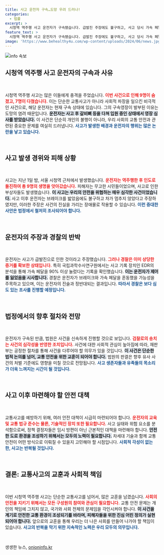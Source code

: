 ```yaml
---
title: 사고 운전자 구속…도망 우려 드러나!
categories:
  - 법률
excerpt: >
  시청역 역주행 사고 운전자가 구속됐습니다. 급발진 주장에도 불구하고, 사고 당시 가속 페달을 강하게 밟은 사실이 밝혀져 경찰 수사가 이어집니다. 9명 사망의 충격적 진실은 무엇일까요?
feature_text: >
  시청역 역주행 사고 운전자가 구속됐습니다. 급발진 주장에도 불구하고, 사고 당시 가속 페달을 강하게 밟은 사실이 밝혀져 경찰 수사가 이어집니다. 9명 사망의 충격적 진실은 무엇일까요?
image: 'https://www.behealthy4u.com/wp-content/uploads/2024/06/news.jpg'
---
```


<p><img src="https://www.behealthy4u.com/wp-content/uploads/2024/06/news.jpg" alt="info 속보" /></p>

<h2 data-ke-size="size26">시청역 역주행 사고 운전자의 구속과 사유</h2>

<p data-ke-size="size16">&nbsp;</p>

<p>시청역 역주행 사고는 많은 이들에게 충격을 주었습니다. <b><span style="color: #ee2323;">이번 사건으로 인해 9명이 숨졌고, 7명이 다쳤습니다.</span></b> 이는 단순한 교통사고가 아니라 사회적 파장을 일으킨 비극적인 사건으로, 해당 운전자는 현재 구속 상태에 있습니다. 그의 구속영장이 발부된 이유는 도망의 염려 때문입니다. <b><span style="background-color: #21538527;">운전자는 사고 후 갈비뼈 등을 다쳐 입원 중인 상태에서 영장 심사를 받았습니다.</span></b> 이 사건은 단순히 개인의 불행이 아니라, 우리 사회의 교통 안전과 관련된 중요한 문제를 여실히 드러냅니다. <b><span style="color: #1a5490;">사고가 발생한 배경과 운전자의 행위는 많은 논란을 낳고 있습니다.</span></b></p>

<p data-ke-size="size16">&nbsp;</p>

<h2 data-ke-size="size26">사고 발생 경위와 피해 상황</h2>

<p data-ke-size="size16">&nbsp;</p>

<p>사고는 지난 1일 밤, 서울 시청역 근처에서 발생했습니다. <b><span style="color: #ee2323;">운전자는 역주행한 후 인도로 돌진하여 총 9명의 생명을 앗아갔습니다.</span></b> 피해자는 무고한 시민들이었으며, 사고로 인한 부상자들도 발생했습니다. <b><span style="background-color: #21538527;">이 사고는 우리의 안전을 위협하는 매우 심각한 사건이었습니다.</span></b> 사고 이후 운전자는 브레이크를 밟았음에도 불구하고 차가 멈추지 않았다고 주장하였지만, 이러한 주장은 사건의 진실을 가리는 장애물로 작용할 수 있습니다. <b><span style="color: #1a5490;">이런 중대한 사안은 법정에서 철저히 조사되어야 합니다.</span></b></p>

<p data-ke-size="size16">&nbsp;</p>

<h2 data-ke-size="size26">운전자의 주장과 경찰의 반박</h2>

<p data-ke-size="size16">&nbsp;</p>

<p>운전자는 사고가 급발진으로 인한 것이라고 주장했습니다. <b><span style="color: #ee2323;">그러나 경찰은 이미 상당한 증거를 확보한 상태입니다.</span></b> 특히 국립과학수사연구원에서는 사고 기록 장치인 EDR의 분석을 통해 가속 페달을 90% 이상 눌렀다는 기록을 확인했습니다. <b><span style="background-color: #21538527;">이는 운전자가 제어를 잃었음을 시사합니다.</span></b> 경찰은 운전자가 브레이크와 가속 페달을 혼동했을 가능성을 주목하고 있으며, 이는 운전자의 진술과 정반대되는 결과입니다. <b><span style="color: #1a5490;">따라서 경찰은 보다 심도 있는 조사를 진행할 예정입니다.</span></b></p>

<p data-ke-size="size16">&nbsp;</p>

<h2 data-ke-size="size26">법정에서의 향후 절차와 전망</h2>

<p data-ke-size="size16">&nbsp;</p>

<p>운전자가 구속된 만큼, 법원은 사건을 신속하게 진행할 것으로 보입니다. <b><span style="color: #ee2323;">검찰로의 송치는 사건의 심각성을 반영한 조치입니다.</span></b> 사건에 대한 사회적 관심이 높아짐에 따라, 재판부는 공정한 절차를 통해 사건을 다루어야 할 의무가 있을 것입니다. <b><span style="background-color: #21538527;">이 사건은 단순한 법적 논의를 넘어, 교통 안전을 위한 교훈이 되어야 합니다.</span></b> 법원의 판결은 향후 유사 사건의 처벌 기준에도 영향을 미칠 것으로 전망됩니다. <b><span style="color: #1a5490;">사고 생존자들과 유족들의 목소리가 더욱 느껴지는 시간이 될 것입니다.</span></b></p>

<p data-ke-size="size16">&nbsp;</p>

<h2 data-ke-size="size26">사고 이후 마련해야 할 안전 대책</h2>

<p data-ke-size="size16">&nbsp;</p>

<p>교통사고를 예방하기 위해, 여러 안전 대책이 시급히 마련되어야 합니다. <b><span style="color: #ee2323;">운전자의 교육 및 교통 법규 준수는 물론, 기술적인 장치 또한 필요합니다.</span></b> 사고 실태와 위험 요소를 분석함으로써, 정책 결정자들은 임시 방편이 아닌 근본적인 대책을 마련해야 합니다. <b><span style="background-color: #21538527;">안전한 도로 환경을 조성하기 위해서는 모두의 노력이 필요합니다.</span></b> 차세대 기술과 함께 교통 안전이 어떤 방식으로 이뤄질 수 있을지 고민해야 할 시점입니다. <b><span style="color: #1a5490;">사회적 각성이 없는 한, 사고는 반복될 것입니다.</span></b></p>

<p data-ke-size="size16">&nbsp;</p>

<h2 data-ke-size="size26">결론: 교통사고의 교훈과 사회적 책임</h2>

<p data-ke-size="size16">&nbsp;</p>

<p>이번 시청역 역주행 사고는 단순한 교통사고를 넘어서, 많은 교훈을 남겼습니다. <b><span style="color: #ee2323;">사회의 안전을 지키기 위해서는 모든 구성원의 참여와 관심이 필요합니다.</span></b> 교통 안전 문제는 개인의 책임에 그치지 않고, 국가와 사회 전체의 문제임을 각인시켜야 합니다. <b><span style="background-color: #21538527;">이 사건을 계기로 안전한 교통 환경이 조성되기를 바라며, 피해자들을 위한 진심 어린 정의가 실현되어야 합니다.</span></b> 앞으로의 교훈을 통해 우리는 더 나은 사회를 만들어 나가야 할 책임이 있습니다. <b><span style="color: #1a5490;">사고의 반복을 막기 위한 지속적인 노력은 우리 모두의 의무입니다.</span></b> </p>

<p data-ke-size="size16">&nbsp;</p>
생생한 뉴스, <a href="https://onioninfo.kr" rel="dofollow">onioninfo.kr</a>


